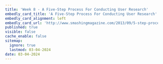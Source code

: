 ```yaml
---
title: 'Week 8 - A Five-Step Process For Conducting User Research'
embedly_card_title: 'A Five-Step Process For Conducting User Research'
embedly_card_alignment: left
embedly_card_url: 'http://www.smashingmagazine.com/2013/09/5-step-process-conducting-user-research/'
published: true
visible: false
cache_enable: false
sitemap:
  ignore: true
  lastmod: 03-04-2024
date: 03-04-2024
---
```

